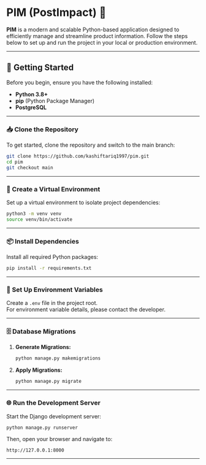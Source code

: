 # **PIM (PostImpact)** 🎯

**PIM** is a modern and scalable Python-based application designed to efficiently manage and streamline product information. Follow the steps below to set up and run the project in your local or production environment.

---

## **🚀 Getting Started**

Before you begin, ensure you have the following installed:

- **Python 3.8+**
- **pip** (Python Package Manager)
- **PostgreSQL**

---

### **📥 Clone the Repository**

To get started, clone the repository and switch to the main branch:

```bash
git clone https://github.com/kashiftariq1997/pim.git
cd pim
git checkout main
```

---

### **🌱 Create a Virtual Environment**

Set up a virtual environment to isolate project dependencies:

```bash
python3 -m venv venv
source venv/bin/activate
```

---

### **📦 Install Dependencies**

Install all required Python packages:

```bash
pip install -r requirements.txt
```

---

### **🔐 Set Up Environment Variables**

Create a `.env` file in the project root.  
For environment variable details, please contact the developer.

---

### **🗄️ Database Migrations**

1. **Generate Migrations:**

   ```bash
   python manage.py makemigrations
   ```

2. **Apply Migrations:**

   ```bash
   python manage.py migrate
   ```

---

### **🌐 Run the Development Server**

Start the Django development server:

```bash
python manage.py runserver
```

Then, open your browser and navigate to:

```
http://127.0.0.1:8000
```

---

